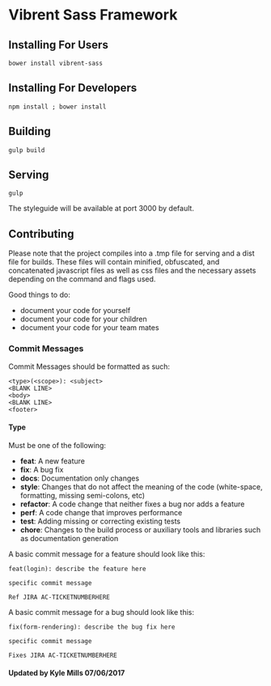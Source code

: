 # Vibrent Sass Framework 

## Installing For Users 

``bower install vibrent-sass``

## Installing For Developers
``npm install ; bower install``

## Building
``gulp build``

## Serving
``gulp``

The styleguide will be available at port 3000 by default. 

## Contributing

Please note that the project compiles into a .tmp file for serving and a dist file for builds. These files will contain minified, obfuscated, and concatenated javascript files as well as css files and the necessary assets depending on the command and flags used.

Good things to do:

* document your code for yourself
* document your code for your children
* document your code for your team mates

### Commit Messages <a name="commitMessages"></a>

Commit Messages should be formatted as such:
```
<type>(<scope>): <subject>
<BLANK LINE>
<body>
<BLANK LINE>
<footer>
```

#### Type
Must be one of the following:

* **feat**: A new feature
* **fix**: A bug fix
* **docs**: Documentation only changes
* **style**: Changes that do not affect the meaning of the code (white-space, formatting, missing
  semi-colons, etc)
* **refactor**: A code change that neither fixes a bug nor adds a feature
* **perf**: A code change that improves performance
* **test**: Adding missing or correcting existing tests
* **chore**: Changes to the build process or auxiliary tools and libraries such as documentation
  generation
  
A basic commit message for a feature should look like this:
```
feat(login): describe the feature here

specific commit message

Ref JIRA AC-TICKETNUMBERHERE
```

A basic commit message for a bug should look like this:
```
fix(form-rendering): describe the bug fix here

specific commit message

Fixes JIRA AC-TICKETNUMBERHERE
```

#### Updated by Kyle Mills 07/06/2017 
